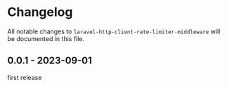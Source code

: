# Changelog

All notable changes to `laravel-http-client-rate-limiter-middleware` will be documented in this file.

## 0.0.1 - 2023-09-01

first release
